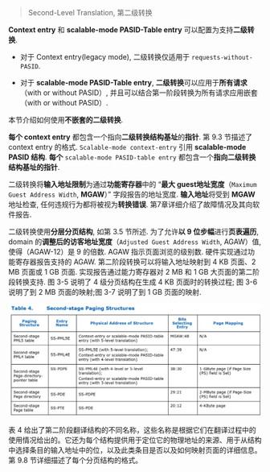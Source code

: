 
> Second-Level Translation, 第二级转换

**Context entry** 和 **scalable-mode PASID-Table entry** 可以配置为支持**二级转换**. 

* 对于 Context entry(legacy mode), 二级转换仅适用于 `requests-without-PASID`.  

* 对于 **scalable-mode PASID-Table entry**, **二级转换**可以应用于**所有请求**（with or without PASID）, 并且可以结合第一阶段转换为所有请求应用嵌套（with or without PASID）. 

本节介绍如何使用**不嵌套的二级转换**. 

**每个 context entry** 都包含一个指向**二级转换结构基址**的**指针**. 第 9.3 节描述了 context entry 的格式. `Scalable-mode context-entry` 引用 **scalable-mode PASID 结构**. **每个** `scalable-mode PASID-table entry` 都包含一个**指向二级转换结构基址的指针**. 

二级转换将**输入地址限制**为通过**功能寄存器**中的 “**最大 guest地址宽度**（`Maximum Guest Address Width`, **MGAW**）” 字段报告的地址宽度. **输入地址**将受到 **MGAW** 地址检查, 任何违规行为都将被视为**转换错误**. 第7章详细介绍了故障情况及其向软件报告. 

二级转换使用**分层分页结构**, 如第 3.5 节所述. 为了允许**以 9 位步幅**进行**页表遍历**, domain 的**调整后的访客地址宽度**（`Adjusted Guest Address Width`, AGAW）值, 使得（AGAW-12）是 9 的倍数.  AGAW 指示页面浏览的级别数. 硬件实现通过功能寄存器报告支持的 AGAW. 第二阶段转换可以将输入地址映射到 4 KB 页面、2 MB 页面或 1 GB 页面. 实现报告通过能力寄存器对 2 MB 和 1 GB 大页面的第二阶段转换支持. 图 3-5 说明了 4 级分页结构在生成 4 KB 页面时的转换过程; 图 3-6 说明了到 2 MB 页面的映射;图 3-7 说明了到 1 GB 页面的映射. 

![2022-11-26-23-27-55.png](./images/2022-11-26-23-27-55.png)

表 4 给出了第二阶段翻译结构的不同名称，这些名称是根据它们在翻译过程中的使用情况给出的。它还为每个结构提供用于定位它的物理地址的来源、用于从结构中选择条目的输入地址中的位，以及此类条目是否以及如何映射页面的详细信息。第 9.8 节详细描述了每个分页结构的格式。
